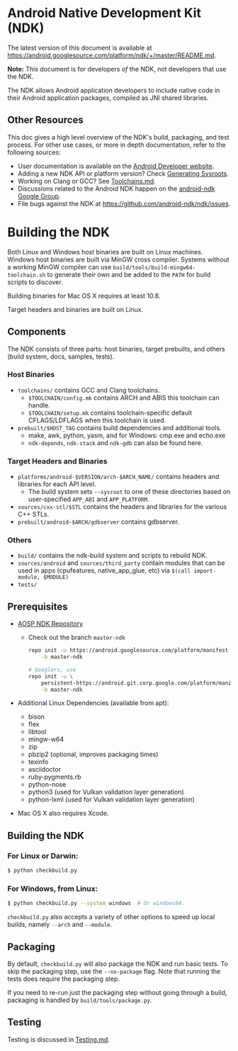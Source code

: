 Android Native Development Kit (NDK)
====================================

The latest version of this document is available at
https://android.googlesource.com/platform/ndk/+/master/README.md.

**Note:** This document is for developers _of_ the NDK, not developers
that use the NDK.

The NDK allows Android application developers to include
native code in their Android application packages, compiled as JNI shared
libraries.

Other Resources
---------------

This doc gives a high level overview of the NDK's build, packaging, and test
process. For other use cases, or more in depth documentation, refer to the
following sources:

 * User documentation is available on the [Android Developer website].
 * Adding a new NDK API or platform version? Check [Generating Sysroots].
 * Working on Clang or GCC? See [Toolchains.md].
 * Discussions related to the Android NDK happen on the [android-ndk Google
   Group].
 * File bugs against the NDK at https://github.com/android-ndk/ndk/issues.

[Android Developer website]: https://developer.android.com/ndk/index.html
[android-ndk Google Group]: http://groups.google.com/group/android-ndk
[Generating Sysroots]: docs/GeneratingSysroots.md
[Toolchains.md]: docs/Toolchains.md

Building the NDK
================

Both Linux and Windows host binaries are built on Linux machines. Windows host
binaries are built via MinGW cross compiler. Systems without a working MinGW
compiler can use `build/tools/build-mingw64-toolchain.sh` to generate their own
and be added to the `PATH` for build scripts to discover.

Building binaries for Mac OS X requires at least 10.8.

Target headers and binaries are built on Linux.

Components
----------

The NDK consists of three parts: host binaries, target prebuilts, and others
(build system, docs, samples, tests).

### Host Binaries

* `toolchains/` contains GCC and Clang toolchains.
    * `$TOOLCHAIN/config.mk` contains ARCH and ABIS this toolchain can handle.
    * `$TOOLCHAIN/setup.mk` contains toolchain-specific default CFLAGS/LDFLAGS
      when this toolchain is used.
* `prebuilt/$HOST_TAG` contains build dependencies and additional tools.
    * make, awk, python, yasm, and for Windows: cmp.exe and echo.exe
    * `ndk-depends`, `ndk-stack` and `ndk-gdb` can also be found here.

### Target Headers and Binaries

* `platforms/android-$VERSION/arch-$ARCH_NAME/` contains headers and libraries
  for each API level.
    * The build system sets `--sysroot` to one of these directories based on
      user-specified `APP_ABI` and `APP_PLATFORM`.
* `sources/cxx-stl/$STL` contains the headers and libraries for the various C++
  STLs.
* `prebuilt/android-$ARCH/gdbserver` contains gdbserver.

### Others

* `build/` contains the ndk-build system and scripts to rebuild NDK.
* `sources/android` and `sources/third_party` contain modules that can be used
  in apps (cpufeatures, native\_app\_glue, etc) via `$(call import-module,
  $MODULE)`
* `tests/`

Prerequisites
-------------

* [AOSP NDK Repository](http://source.android.com/source/downloading.html)
    * Check out the branch `master-ndk`

        ```bash
        repo init -u https://android.googlesource.com/platform/manifest \
            -b master-ndk

        # Googlers, use
        repo init -u \
            persistent-https://android.git.corp.google.com/platform/manifest \
            -b master-ndk
        ```

* Additional Linux Dependencies (available from apt):
    * bison
    * flex
    * libtool
    * mingw-w64
    * zip
    * pbzip2 (optional, improves packaging times)
    * texinfo
    * asciidoctor
    * ruby-pygments.rb
    * python-nose
    * python3 (used for Vulkan validation layer generation)
    * python-lxml (used for Vulkan validation layer generation)
* Mac OS X also requires Xcode.

Building the NDK
----------------

### For Linux or Darwin:

```bash
$ python checkbuild.py
```

### For Windows, from Linux:

```bash
$ python checkbuild.py --system windows  # Or windows64.
```

`checkbuild.py` also accepts a variety of other options to speed up local
builds, namely `--arch` and `--module`.

Packaging
---------

By default, `checkbuild.py` will also package the NDK and run basic tests. To
skip the packaging step, use the `--no-package` flag. Note that running the
tests does require the packaging step.

If you need to re-run just the packaging step without going through a build,
packaging is handled by `build/tools/package.py`.

Testing
-------

Testing is discussed in [Testing.md](docs/Testing.md).
